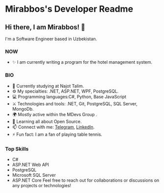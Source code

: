# Mirabbos's Developer Readme

## Hi there, I am Mirabbos! 👋
I'm a Software Engineer based in Uzbekistan.

### NOW
- ✨ I am currently writing a program for the hotel management system.

### BIO
- 🏢 Currently studying at Najot Talim.
- ⚙️ My specialties: .NET, ASP.NET, WPF, PostgreSQL.
- 💻 Programming languages:C#, Python, Base JavaScript 
- ⚔️ Technologies and tools: .NET, Git,  PostgreSQL, SQL Server, MongoDb.
- 🌍 Mostly active within the MDevs Group .
- 🌱 Learning all about Open Source.
- 📫 Connect with me: [Telegram](https://t.me/Mirabbos_Egamberdiyev), [LinkedIn](https://www.linkedin.com/in/mirabbos-egamberdiyev-3901862a2/).
- ⚡️ Fun fact: I am a fan of playing table tennis.
### Top Skills
- C#
- ASP.NET Web API
- PostgreSQL
- Microsoft SQL Server
- ASP.NET Core
Feel free to reach out for collaborations or discussions on any projects or technologies!
